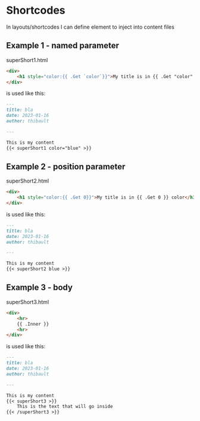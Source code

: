 # Shortcodes

In layouts/shortcodes I can define element to inject into content files

## Example 1 - named parameter

superShort1.html
```html
<div>
    <h1 style="color:{{ .Get `color`}}">My title is in {{ .Get "color" }} color</h1>
</div>
```
is used like this:
```markdown
---
title: bla
date: 2023-01-16
author: thibault

---

This is my content
{{< superShort1 color="blue" >}}
```


## Example 2 - position parameter

superShort2.html
```html
<div>
    <h1 style="color:{{ .Get 0}}">My title is in {{ .Get 0 }} color</h1>
</div>
```
is used like this:
```markdown
---
title: bla
date: 2023-01-16
author: thibault

---

This is my content
{{< superShort2 blue >}}
```

## Example 3 - body

superShort3.html
```html
<div>
    <hr>
    {{ .Inner }}
    <hr>
</div>
```
is used like this:
```markdown
---
title: bla
date: 2023-01-16
author: thibault

---

This is my content
{{< superShort3 >}}
    This is the text that will go inside
{{< /superShort3 >}}
```
